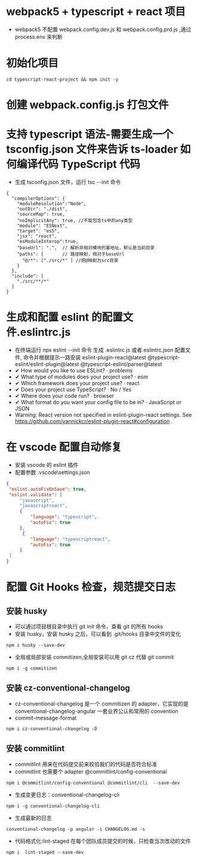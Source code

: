 # webpack5 + typescript + react 项目

- webpack5 不配置 webpack.config.dev.js 和 webpack.config.prd.js ,通过 process.env 来判断

# 初始化项目

```
cd typescript-react-project && npm init -y
```

# 创建 webpack.config.js 打包文件

# 支持 typescript 语法-需要生成一个 tsconfig.json 文件来告诉 ts-loader 如何编译代码 TypeScript 代码

- 生成 tsconfig.json 文件，运行 tsc --init 命令

```
{
  "compilerOptions": {
    "moduleResolution":"Node",
    "outDir": "./dist",
    "sourceMap": true,
    "noImplicitAny": true, //不能包含ts中的any类型
    "module": "ESNext",
    "target": "es5",
    "jsx": "react",
    "esModuleInterop":true,
    "baseUrl": ".",  // 解析非相对模块的基地址，默认是当前目录
    "paths": {       // 路径映射，相对于baseUrl
      "@/*": ["./src/*" ] //把@映射为src目录
    }
  },
  "include": [
    "./src/**/*"
  ]
}
```

# 生成和配置 eslint 的配置文件.eslintrc.js

- 在终端运行 npx eslint --init 命令 生成 .eslintrc.js 或者.eslintrc.json 配置文件, 命令并根据提示一路安装 eslint-plugin-react@latest @typescript-eslint/eslint-plugin@latest @typescript-eslint/parser@latest
- ✔ How would you like to use ESLint? · problems
- ✔ What type of modules does your project use? · esm
- ✔ Which framework does your project use? · react
- ✔ Does your project use TypeScript? · No / Yes
- ✔ Where does your code run? · browser
- ✔ What format do you want your config file to be in? · JavaScript or JSON
- Warning: React version not specified in eslint-plugin-react settings. See https://github.com/yannickcr/eslint-plugin-react#configuration .

# 在 vscode 配置自动修复

- 安装 vscode 的 eslint 插件
- 配置参数 .vscode\settings.json

```setting.json
{
 "eslint.autoFixOnSave": true,
 "eslint.validate": [
     "javascript",
     "javascriptreact",
     {
         "language": "typescript",
         "autoFix": true
     },
      {
         "language": "typescriptreact",
         "autoFix": true
     }
 ]
}
```

# 配置 Git Hooks 检查，规范提交日志

## 安装 husky

- 可以通过项目根目录中执行 git init 命令，查看 git 的所有 hooks
- 安装 husky，安装 husky 之后，可以看到 .git/hooks 目录中文件的变化

```
npm i husky --save-dev
```

- 全局或局部安装 commitizen,全局安装可以用 git cz 代替 git commit

```
npm i -g commitizen

```

## 安装 cz-conventional-changelog

- cz-conventional-changelog 是一个 commitizen 的 adapter，它实现的是 conventional-changelog-angular 一套业界公认和常用的 convention
- commit-message-format

```
npm i cz-conventional-changelog -D
```

## 安装 commitlint

- commitlint 用来在代码提交前来校验我们的代码是否符合标准
- commitlint 也需要个 adapter @commitlint/config-conventional

```
npm i @commitlint/config-conventional @commitlint/cli  --save-dev
```

- 生成变更日志：conventional-changelog-cli

```
npm i -g conventional-changelog-cli
```

- 生成最新的日志

```
conventional-changelog -p angular -i CHANGELOG.md -s
```

- 代码格式化:lint-staged 在每个团队成员提交的时候，只检查当次改动的文件

```
npm i  lint-staged --save-dev
```

